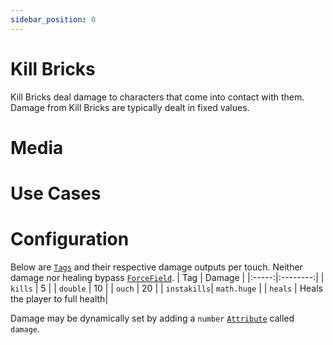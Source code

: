 ```yaml
---
sidebar_position: 0
---
```

# Kill Bricks
Kill Bricks deal damage to characters that come into contact with them. Damage from Kill Bricks are typically dealt in fixed values.

# Media

# Use Cases


# Configuration
Below are [`Tags`](https://create.roblox.com/docs/reference/engine/classes/CollectionService) and their respective damage outputs per touch. Neither damage nor healing bypass [`ForceField`](https://create.roblox.com/docs/reference/engine/classes/ForceField).
| Tag | Damage |
|:-----:|:--------:|
| `kills` | 5 |
| `double` | 10 |
| `ouch` | 20 |
| `instakills`| `math.huge` |
| `heals` | Heals the player to full health|  

Damage may be dynamically set by adding a `number` [`Attribute`](https://create.roblox.com/docs/scripting/attributes) called `damage`.